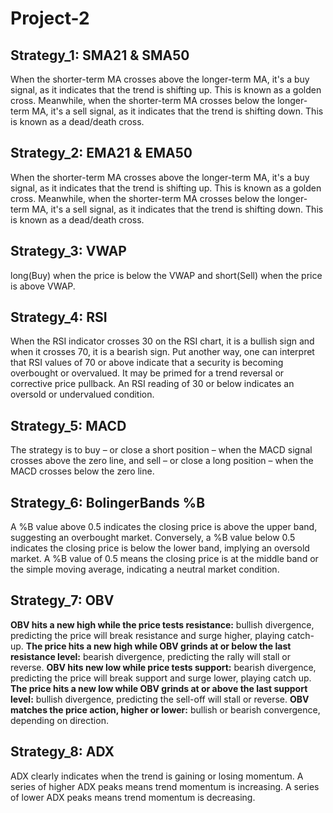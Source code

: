 # Project-2

## Strategy_1: SMA21 & SMA50

When the shorter-term MA crosses above the longer-term MA, it's a buy signal, as it indicates that the trend is shifting up. This is known as a golden cross. Meanwhile, when the shorter-term MA crosses below the longer-term MA, it's a sell signal, as it indicates that the trend is shifting down. This is known as a dead/death cross.

## Strategy_2: EMA21 & EMA50

When the shorter-term MA crosses above the longer-term MA, it's a buy signal, as it indicates that the trend is shifting up. This is known as a golden cross. Meanwhile, when the shorter-term MA crosses below the longer-term MA, it's a sell signal, as it indicates that the trend is shifting down. This is known as a dead/death cross.

## Strategy_3: VWAP

long(Buy) when the price is below the VWAP and short(Sell) when the price is above VWAP.

## Strategy_4: RSI

When the RSI indicator crosses 30 on the RSI chart, it is a bullish sign and when it crosses 70, it is a bearish sign. Put another way, one can interpret that RSI values of 70 or above indicate that a security is becoming overbought or overvalued. It may be primed for a trend reversal or corrective price pullback. An RSI reading of 30 or below indicates an oversold or undervalued condition.

## Strategy_5: MACD

The strategy is to buy – or close a short position – when the MACD signal crosses above the zero line, and sell – or close a long position – when the MACD crosses below the zero line.

## Strategy_6: BolingerBands %B

A %B value above 0.5 indicates the closing price is above the upper band, suggesting an overbought market. Conversely, a %B value below 0.5 indicates the closing price is below the lower band, implying an oversold market. A %B value of 0.5 means the closing price is at the middle band or the simple moving average, indicating a neutral market condition.

## Strategy_7: OBV

**OBV hits a new high while the price tests resistance:** bullish divergence, predicting the price will break resistance and surge higher, playing catch-up.
**The price hits a new high while OBV grinds at or below the last resistance level:** bearish divergence, predicting the rally will stall or reverse.
**OBV hits new low while price tests support:** bearish divergence, predicting the price will break support and surge lower, playing catch up.
**The price hits a new low while OBV grinds at or above the last support level:** bullish divergence, predicting the sell-off will stall or reverse.
**OBV matches the price action, higher or lower:** bullish or bearish convergence, depending on direction.

## Strategy_8: ADX

ADX clearly indicates when the trend is gaining or losing momentum. A series of higher ADX peaks means trend momentum is increasing. A series of lower ADX peaks means trend momentum is decreasing.